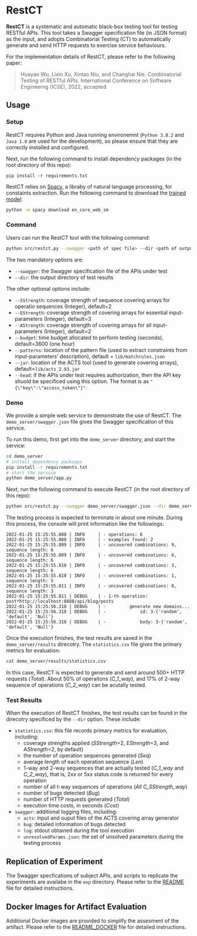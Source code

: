 # RestCT

**RestCT** is a systematic and automatic black-box testing tool for testing RESTful APIs. This tool takes a Swagger specification file (in JSON format) as the input, and adopts Combinatorial Testing (CT) to automatically generate and send HTTP requests to exercise service behaviours.

For the implementation details of RestCT, please refer to the following paper:

> Huayao Wu, Lixin Xu, Xintao Niu, and Changhai Nie. Combinatorial Testing of RESTful APIs. International Conference on Software Engineerng (ICSE), 2022, accepted



## Usage

### Setup

RestCT requires Python and Java running environemnt (`Python 3.8.2` and `Java 1.8` are used for the development), so please ensure that they are correctly installed and configured.

Next, run the following command to install dependency packages (in the root directory of this repo):

```
pip install -r requirements.txt
```

RestCT relies on [Spacy](https://spacy.io), a libraby of natural language processing, for constaints extraction. Run the following command to download the [trained model](https://spacy.io/models/):

```bash
python -m spacy download en_core_web_sm
```



### Command

Users can run the RestCT tool with the following command:
```bash
python src/restct.py --swagger <path of spec file> --dir <path of output dir>
```
The two mandatory options are:

- `--swagger`: the Swagger specification file of the APIs under test
- `--dir`: the output directory of test results

The other optional options include:

- `--SStrength`: coverage strength of sequence covering arrays for operatio sequences (Integer), default=2
- `--EStrength`: coverage strength of covering arrays for essential input-parameters (Integer), default=3
- `--AStrength`: coverage strength of covering arrays for all input-parameters (Integer), default=2
- `--budget`: time budget allocated to perform testing (seconds), default=3600 (one hour)
- `--patterns`: location of the pattern file (used to extract constraints from input-parameters' description), default = `lib/matchrules.json`
- `--jar`: location of the ACTS tool (used to generate covering arrays), default=`lib/acts_2.93.jar` 
- `--head`: if the APIs under test requires authorization, then the API key shuold be specificed using this option. The format is as `"{\"key\":\"access_token\"}"`.



### Demo

We provide a simple web service to demonstrate the use of RestCT. The `demo_server/swagger.json` file gives the Swagger specification of this service.

To run this demo, first get into the `demo_server` directory, and start the service:

```bash
cd demo_server
# install dependency packages
pip install -r requirements.txt 
# start the service
python demo_server/app.py
```

Next, run the following command to execute RestCT (in the root directory of this repo):

```bash
python src/restct.py --swagger demo_server/swagger.json --dir demo_server/results
```

The testing process is expected to terminate in about one minute. During this process, the console will print information like the followings:

```
2022-01-25 15:25:55.808 | INFO     | - operations: 6
2022-01-25 15:25:55.808 | INFO     | - examples found: 2
2022-01-25 15:25:55.809 | INFO     | - uncovered combinations: 9, sequence length: 6
2022-01-25 15:25:55.809 | INFO     | - uncovered combinations: 6, sequence length: 6
2022-01-25 15:25:55.810 | INFO     | - uncovered combinations: 3, sequence length: 6
2022-01-25 15:25:55.810 | INFO     | - uncovered combinations: 1, sequence length: 5
2022-01-25 15:25:55.811 | INFO     | - uncovered combinations: 0, sequence length: 3
2022-01-25 15:25:55.811 | DEBUG    | - 1-th operation: post*http://localhost:8888/api/blog/posts
2022-01-25 15:25:56.318 | DEBUG    | -         generate new domains...
2022-01-25 15:25:56.318 | DEBUG    | -             id: 3-{'random', 'default', 'Null'}
2022-01-25 15:25:56.318 | DEBUG    | -             body: 3-{'random', 'default', 'Null'}
```

Once the execution finishes, the test results are saved in the `demo_server/results` direcotry. The `statistics.csv` file gives the primary metrics for evaluation:

```bash
cat demo_server/results/statistics.csv
```

In this case, RestCT is expected to generate and send around 500+ HTTP requests (*Total*). About 50% of operaitons (*C_1_way*), and 17% of 2-way sequence of operations (*C_2_way*) can be acutally tested.



### Test Results

When the execution of RestCT finishes, the test results can be found in the direcotry specificed by the `--dir` option. These include:

* `statistics.csv`: this file records primary metrics for evaluation, including:
  * coverage strengths applied (*SStrength*=2, *EStrength*=3, and *AStrength*=2, by default)
  * the number of operation sequences generated (*Seq*)
  * average length of each operation sequence (*Len*)
  * 1-way and 2-way sequences that are actually tested (*C_1_way* and *C_2_way*), that is, 2xx or 5xx status code is returned for every operation
  * number of all t-way sequences of operations (*All C_SStrength_way*)
  * number of bugs detected (*Bug*)
  * number of HTTP requests generated (*Total*)
  * execution time costs, in seconds (*Cost*) 
* `swagger`: additional logging files, including:
  * `acts`: input and ouput files of the ACTS covering array generator
  * `bug`: detailed information of bugs detected
  * `log`: stdout obtained during the tool execution
  * `unresolvedParams.json`: the set of unsolved parameters during the testing process



## Replication of Experiment

The Swagger specfications of subject APIs, and scripts to replicate the experiments are availabe in the `exp` directory. Please refer to the [README](https://github.com/GIST-NJU/RestCT/blob/main/exp/README.md) file for detailed instructions.



## Docker Images for Artifact Evaluation

Additional Docker images are provided to simplify the assesment of the artifact. Please refer to the [README_DOCKER](https://github.com/GIST-NJU/RestCT/blob/main/README_DOCKER.md) file for detailed instructions.

